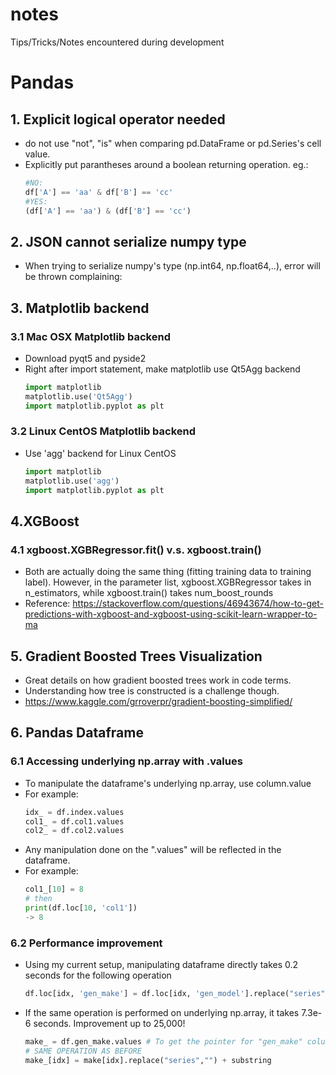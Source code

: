 # notes
Tips/Tricks/Notes encountered during development

# Pandas
## 1. Explicit logical operator needed
- do not use "not", "is" when comparing pd.DataFrame or pd.Series's cell value.
- Explicitly put parantheses around a boolean returning operation. eg.:
    ``` python
    #NO: 
    df['A'] == 'aa' & df['B'] == 'cc'
    #YES: 
    (df['A'] == 'aa') & (df['B'] == 'cc')
    ```
## 2. JSON cannot serialize numpy type
- When trying to serialize numpy's type (np.int64, np.float64,..), error will be thrown complaining:
  
## 3. Matplotlib backend
### 3.1 Mac OSX Matplotlib backend
- Download pyqt5 and pyside2
- Right after import statement, make matplotlib use Qt5Agg backend
    ``` python
    import matplotlib
    matplotlib.use('Qt5Agg')
    import matplotlib.pyplot as plt
    ```
### 3.2 Linux CentOS Matplotlib backend
- Use 'agg' backend for Linux CentOS
    ``` python
    import matplotlib
    matplotlib.use('agg')
    import matplotlib.pyplot as plt
    ```

## 4.XGBoost 
### 4.1 xgboost.XGBRegressor.fit() v.s. xgboost.train()
- Both are actually doing the same thing (fitting training data to training label). However, in the parameter list, xgboost.XGBRegressor takes in n_estimators, while xgboost.train() takes num_boost_rounds 
- Reference: https://stackoverflow.com/questions/46943674/how-to-get-predictions-with-xgboost-and-xgboost-using-scikit-learn-wrapper-to-ma

## 5. Gradient Boosted Trees Visualization
- Great details on how gradient boosted trees work in code terms. 
- Understanding how tree is constructed is a challenge though.
- https://www.kaggle.com/grroverpr/gradient-boosting-simplified/

## 6. Pandas Dataframe
### 6.1 Accessing underlying np.array with .values
- To manipulate the dataframe's underlying np.array, use column.value
- For example:
    ``` python
    idx_ = df.index.values
    col1_ = df.col1.values
    col2_ = df.col2.values
   ```
- Any manipulation done on the ".values" will be reflected in the dataframe. 
- For example:
    ``` python
    col1_[10] = 8 
    # then
    print(df.loc[10, 'col1'])
    -> 8
    ```
### 6.2 Performance improvement
- Using my current setup, manipulating dataframe directly takes 0.2 seconds for the following operation
    ``` python
    df.loc[idx, 'gen_make'] = df.loc[idx, 'gen_model'].replace("series", "") + substring
    ```
- If the same operation is performed on underlying np.array, it takes 7.3e-6 seconds. Improvement up to 25,000!
    ``` python
    make_ = df.gen_make.values # To get the pointer for "gen_make" column in dataframe df
    # SAME OPERATION AS BEFORE
    make_[idx] = make[idx].replace("series","") + substring
    ```

   
